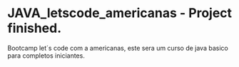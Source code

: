 # JAVA_letscode_americanas - Project finished.
Bootcamp let´s code com a americanas, este sera um curso de java basico para completos iniciantes.
